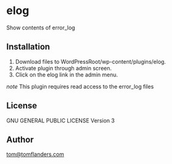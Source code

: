 # elog
Show contents of error_log

## Installation
1. Download files to WordPressRoot/wp-content/plugins/elog.
2. Activate plugin through admin screen.
3. Click on the elog link in the admin menu.

*note* This plugin requires read access to the error_log files

## License
GNU GENERAL PUBLIC LICENSE Version 3

## Author
tom@tomflanders.com
